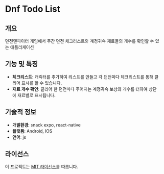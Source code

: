 # Dnf Todo List

## 개요
 던전앤파이터 게임에서 주간 던전 체크리스트와 계정귀속 재료들의 개수를 확인할 수 있는 애플리케이션
  

## 기능 및 특징
- **체크리스트**: 캐릭터를 추가하여 리스트를 만들고 각 던전마다 체크리스트를 통해 클리어 표시를 할 수 있습니다.
- **재료 개수 확인**: 클리어 한 던전마다 주어지는 계정귀속 보상의 개수를 더하여 상단에 재료별로 표시됩니다. 

## 기술적 정보
- **개발환경**: snack expo, react-native
- **플랫폼**: Android, IOS
- **언어**: js

## 라이선스
이 프로젝트는 [MIT 라이선스](/path/to/license)를 따릅니다.
